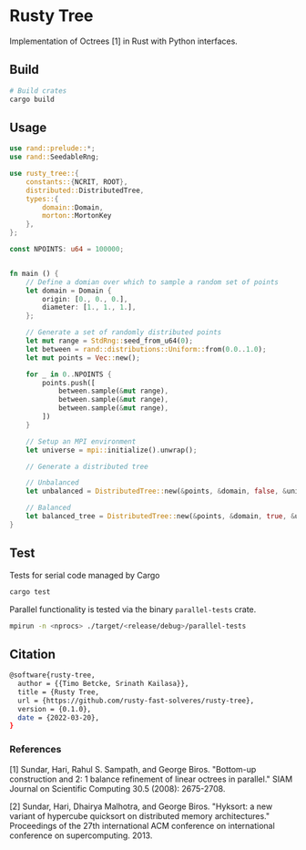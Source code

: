 # Rusty Tree

Implementation of Octrees [1] in Rust with Python interfaces.

## Build

```bash
# Build crates
cargo build
```

## Usage

```rust
use rand::prelude::*;
use rand::SeedableRng;

use rusty_tree::{
    constants::{NCRIT, ROOT},
    distributed::DistributedTree,
    types::{
        domain::Domain,
        morton::MortonKey
    },
};

const NPOINTS: u64 = 100000;


fn main () {
    // Define a domian over which to sample a random set of points
    let domain = Domain {
        origin: [0., 0., 0.],
        diameter: [1., 1., 1.],
    };

    // Generate a set of randomly distributed points
    let mut range = StdRng::seed_from_u64(0);
    let between = rand::distributions::Uniform::from(0.0..1.0);
    let mut points = Vec::new();

    for _ in 0..NPOINTS {
        points.push([
            between.sample(&mut range),
            between.sample(&mut range),
            between.sample(&mut range),
        ])
    }

    // Setup an MPI environment
    let universe = mpi::initialize().unwrap();

    // Generate a distributed tree

    // Unbalanced
    let unbalanced = DistributedTree::new(&points, &domain, false, &universe)

    // Balanced
    let balanced_tree = DistributedTree::new(&points, &domain, true, &universe)
}
```

## Test

Tests for serial code managed by Cargo

```bash
cargo test
```

Parallel functionality is tested via the binary `parallel-tests` crate.

```bash
mpirun -n <nprocs> ./target/<release/debug>/parallel-tests
```

## Citation

```bash
@software{rusty-tree,
  author = {{Timo Betcke, Srinath Kailasa}},
  title = {Rusty Tree,
  url = {https://github.com/rusty-fast-solveres/rusty-tree},
  version = {0.1.0},
  date = {2022-03-20},
}
```

### References

[1] Sundar, Hari, Rahul S. Sampath, and George Biros. "Bottom-up construction and 2: 1 balance refinement of linear octrees in parallel." SIAM Journal on Scientific Computing 30.5 (2008): 2675-2708.

[2] Sundar, Hari, Dhairya Malhotra, and George Biros. "Hyksort: a new variant of hypercube quicksort on distributed memory architectures." Proceedings of the 27th international ACM conference on international conference on supercomputing. 2013.
